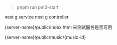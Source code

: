 > pnpm run pm2-start



nest g service 
nest g controller



{server-name}/public/index.html 来测试服务是否可用

{server-name}/public/music/{music-id}